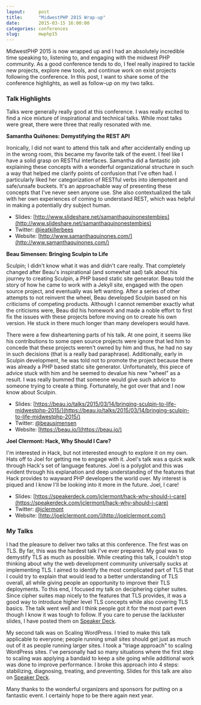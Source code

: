 ```yaml
---
layout:     post
title:      "MidwestPHP 2015 Wrap-up"
date:       2015-03-15 16:00:00
categories: conferences
slug:       mwphp15
---
```


MidwestPHP 2015 is now wrapped up and I had an absolutely incredible time speaking to, listening to, and engaging with the midwest PHP community. As a good conference tends to do, I feel really inspired to tackle new projects, explore new tools, and continue work on exist projects following the conference. In this post, I want to share some of the conference highlights, as well as follow-up on my two talks.

### Talk Highlights

Talks were generally really good at this conference. I was really excited to find a nice mixture of inspirational and technical talks. While most talks were great, there were three that really resonated with me.

**Samantha Quiñones: Demystifying the REST API**

Ironically, I did not want to attend this talk and after accidentally ending up in the wrong room, this became my favorite talk of the event. I feel like I have a solid grasp on RESTful interfaces. Samantha did a fantastic job explaining these concepts with a wonderful organizational structure in such a way that helped me clarify points of confusion that I've often had. I particularly liked her categorization of RESTful verbs into idempotent and safe/unsafe buckets. It's an approachable way of presenting these concepts that I've never seen anyone use. She also contextualized the talk with her own experiences of coming to understand REST, which was helpful in making a potentially dry subject human.

* Slides: [http://www.slideshare.net/samanthaquinonestembies](http://www.slideshare.net/samanthaquinonestembies)
* Twitter: [@ieatkillerbees](https://twitter.com/ieatkillerbees)
* Website: [http://www.samanthaquinones.com/](http://www.samanthaquinones.com/)

**Beau Simensen: Bringing Sculpin to Life**

Sculpin; I didn't know what it was and didn't care really. That completely changed after Beau's inspirational (and somewhat sad) talk about his journey to creating Sculpin, a PHP based static site generator. Beau told the story of how he came to work with a Jekyll site, engaged with the open source project, and eventually was left wanting. After a series of other attempts to not reinvent the wheel, Beau developed Sculpin based on his criticisms of competing products. Although I cannot remember exactly what the criticisms were, Beau did his homework and made a noble effort to first fix the issues with these projects before moving on to create his own version. He stuck in there much longer than many developers would have. 

There were a few disheartening parts of his talk. At one point, it seems like his contributions to some open source projects were ignore that led him to concede that these projects weren't owned by him and thus, he had no say in such decisions (that is a really bad paraphrase). Additionally, early in Sculpin development, he was told not to promote the project because there was already a PHP based static site generator. Unfortunately, this piece of advice stuck with him and he seemed to devalue his new "wheel" as a result. I was really bummed that someone would give such advice to someone trying to create a thing. Fortunately, he got over that and I now know about Sculpin.

* Slides: [https://beau.io/talks/2015/03/14/bringing-sculpin-to-life-midwestphp-2015/](https://beau.io/talks/2015/03/14/bringing-sculpin-to-life-midwestphp-2015/)
* Twitter: [@beausimensen](https://twitter.com/beausimensen)
* Website: [https://beau.io/](https://beau.io/)

**Joel Clermont: Hack, Why Should I Care?**

I'm interested in Hack, but not interested enough to explore it on my own. Hats off to Joel for getting me to engage with it. Joel's talk was a quick walk through Hack's set of language features. Joel is a polyglot and this was evident through his explanation and deep understanding of the features that Hack provides to wayward PHP developers the world over. My interest is piqued and I know I'll be looking into it more in the future. Joel, I care!

* Slides: [https://speakerdeck.com/jclermont/hack-why-should-i-care](https://speakerdeck.com/jclermont/hack-why-should-i-care)
* Twitter: [@jclermont](https://twitter.com/jclermont)
* Website: [http://joelclermont.com/](http://joelclermont.com/)

### My Talks

I had the pleasure to deliver two talks at this conference. The first was on TLS. By far, this was the hardest talk I've ever prepared. My goal was to demystify TLS as much as possible. While creating this talk, I couldn't stop thinking about why the web development community universally sucks at implementing TLS. I aimed to identify the most complicated part of TLS that I could try to explain that would lead to a better understanding of TLS overall, all while giving people an opportunity to improve their TLS deployments. To this end, I focused my talk on deciphering cipher suites. Since cipher suites map nicely to the features that TLS provides, it was a good way to introduce higher level TLS concepts while also covering TLS basics. The talk went well and I think people got it for the most part even though I know it was tough to follow. If you care to peruse the lackluster slides, I have posted them on [Speaker Deck](https://speakerdeck.com/tollmanz/getting-tls-right).

My second talk was on Scaling WordPress. I tried to make this talk applicable to everyone; people running small sites should get just as much out of it as people running larger sites. I took a "triage approach" to scaling WordPress sites. I've personally had so many situations where the first step to scaling was applying a bandaid to keep a site going while additional work was done to improve performance. I broke this approach into 4 steps: stabilizing, diagnosing, treating, and preventing. Slides for this talk are also on [Speaker Deck](https://speakerdeck.com/tollmanz/scaling-wordpress).

Many thanks to the wonderful organizers and sponsors for putting on a fantastic event. I certainly hope to be there again next year.

